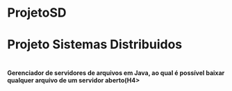 # ProjetoSD
<H1>Projeto Sistemas Distribuidos<H1>
<H4>Gerenciador de servidores de arquivos em Java, ao qual é possível baixar qualquer arquivo de um servidor aberto(H4>
